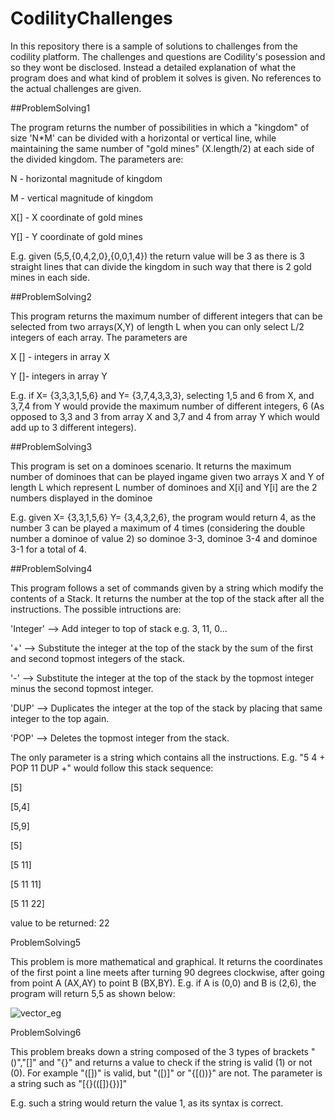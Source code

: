 # CodilityChallenges
In this repository there is a sample of solutions to challenges from the codility platform. The challenges and questions
are Codility's posession and so they wont be disclosed. Instead a detailed explanation of what the program does and what
kind of problem it solves is given. No references to the actual challenges are given.

##ProblemSolving1

The program returns the number of possibilities in which a "kingdom" of size 'N*M' can be divided with a horizontal or vertical
line, while maintaining the same number of "gold mines" (X.length/2) at each side of the divided kingdom.
The parameters are:

N - horizontal magnitude of kingdom

M - vertical magnitude of kingdom

X[] - X coordinate of gold mines

Y[] - Y coordinate of gold mines


E.g. given (5,5,{0,4,2,0},{0,0,1,4}) the return value will be 3 as there is 3 straight lines that can divide the kingdom
in such way that there is 2 gold mines in each side.


##ProblemSolving2

This program returns the maximum number of different integers that can be selected from two arrays(X,Y) of length L when
you can only select L/2 integers of each array.
The parameters are

X [] - integers in array X

Y []- integers in array Y

E.g. if X= {3,3,3,1,5,6} and Y= {3,7,4,3,3,3}, selecting 1,5 and 6 from X, and 3,7,4 from Y would provide the maximum 
number of different integers, 6 (As opposed to 3,3 and 3 from array X and 3,7 and 4 from array Y which would add up
to 3 different integers).

##ProblemSolving3

This program is set on a dominoes scenario. It returns the maximum number of dominoes that can be played ingame given
two arrays X and Y of length L which represent L number of dominoes and X[i] and Y[i] are the 2 numbers displayed
in the dominoe

E.g. given  X= {3,3,1,5,6}  Y= {3,4,3,2,6}, the program would return 4, as the number 3 can be played a maximum of 4
times (considering the double number a dominoe of value 2) so dominoe 3-3, dominoe 3-4 and dominoe 3-1 for a total of 4.

##ProblemSolving4

This program follows a set of commands given by a string which modify the contents of a Stack. It returns the number 
at the top of the stack after all the instructions. The possible intructions are:

'Integer' --> Add integer to top of stack e.g. 3, 11, 0...

'+' --> Substitute the integer at the top of the stack by the sum of the first and second topmost integers of the stack.

'-' --> Substitute the integer at the top of the stack by the topmost integer minus the second topmost integer.

'DUP' --> Duplicates the integer at the top of the stack by placing that same integer to the top again.

'POP' --> Deletes the topmost integer from the stack.

The only parameter is a string which contains all the instructions.
E.g. "5 4 + POP 11 DUP +" would follow this stack sequence:

[5]

[5,4]

[5,9]

[5]

[5 11]

[5 11 11]

[5 11 22]

value to be returned: 22

ProblemSolving5

This problem is more mathematical and graphical. It returns the coordinates of the first point
a line meets after turning 90 degrees clockwise, after going from point A (AX,AY) to point B (BX,BY). 
E.g. if A is (0,0) and B is (2,6), the program will return 5,5 as shown below:

![vector_eg](https://user-images.githubusercontent.com/28762855/45748530-4d281480-bc09-11e8-9516-6740acb99bae.png)


ProblemSolving6

This problem breaks down a string composed of the 3 types of brackets "()","[]" and "{}" and returns a value to
check if the string is valid (1) or not (0). For example "([])" is valid, but "([)]" or "{[())}" are not.
The parameter is a string such as "[{}(([]){})]"

E.g. such a string would return the value 1, as its syntax is correct.


